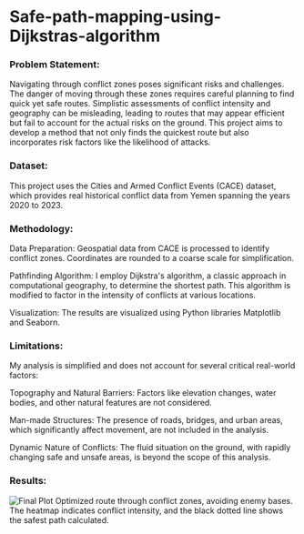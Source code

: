 # Safe-path-mapping-using-Dijkstras-algorithm

### Problem Statement:
Navigating through conflict zones poses significant risks and challenges. The danger of moving through these zones requires careful planning to find quick yet safe routes. Simplistic assessments of conflict intensity and geography can be misleading, leading to routes that may appear efficient but fail to account for the actual risks on the ground. This project aims to develop a method that not only finds the quickest route but also incorporates risk factors like the likelihood of attacks.

### Dataset:
This project uses the Cities and Armed Conflict Events (CACE) dataset, which provides real historical conflict data from Yemen spanning the years 2020 to 2023.

### Methodology:

Data Preparation: Geospatial data from CACE is processed to identify conflict zones. Coordinates are rounded to a coarse scale for simplification.

Pathfinding Algorithm: I employ Dijkstra's algorithm, a classic approach in computational geography, to determine the shortest path. This algorithm is modified to factor in the intensity of conflicts at various locations.

Visualization: The results are visualized using Python libraries Matplotlib and Seaborn.

### Limitations:
My analysis is simplified and does not account for several critical real-world factors:

Topography and Natural Barriers: Factors like elevation changes, water bodies, and other natural features are not considered.

Man-made Structures: The presence of roads, bridges, and urban areas, which significantly affect movement, are not included in the analysis.

Dynamic Nature of Conflicts: The fluid situation on the ground, with rapidly changing safe and unsafe areas, is beyond the scope of this analysis.

### Results:

![Final Plot](final_plot.png)
Optimized route through conflict zones, avoiding enemy bases. The heatmap indicates conflict intensity, and the black dotted line shows the safest path calculated.
